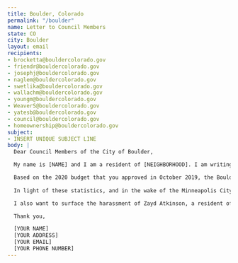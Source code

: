 ```yaml
---
title: Boulder, Colorado
permalink: "/boulder"
name: Letter to Council Members
state: CO
city: Boulder
layout: email
recipients:
- brocketta@bouldercolorado.gov
- friendr@bouldercolorado.gov
- josephj@bouldercolorado.gov
- naglem@bouldercolorado.gov
- swetlika@bouldercolorado.gov
- wallachm@bouldercolorado.gov
- youngm@bouldercolorado.gov
- WeaverS@bouldercolorado.gov
- yatesb@bouldercolorado.gov
- council@bouldercolorado.gov
- homeownership@bouldercolorado.gov
subject:
- INSERT UNIQUE SUBJECT LINE
body: |
  Dear Council Members of the City of Boulder,

  My name is [NAME] and I am a resident of [NEIGHBORHOOD]. I am writing to urge you to defund the Boulder Police Department.

  Based on the 2020 budget that you approved in October 2019, the Boulder Police Department received $38,629,082, which represents an ~8% increase since 2018. Meanwhile, the budget for Housing and Human Services for 2020 is $21,655,671, representing a staggering 28% reduction in budget since 2018. Most of those cuts come from a reduction in funding to "Community Investment" for Housing. That's untenable, especially coming from a city that prides itself in promoting equity and being on the progressive edge of history. 
  
  In light of these statistics, and in the wake of the Minneapolis City Council pledging to completely reimagine policing in their city, I strongly support the Boulder Police Department being defunded immediately, and that the money go towards creating affordable housing within city limits. I also want you to consider pledging that money to other community programs that invest in restorative justice, mental health, and our youth. Finally, I would like to see policy enacted around increasing limits on unrelated residents within a home.

  I also want to surface the harassment of Zayd Atkinson, a resident of Boulder and a student at Naropa University, by the Boulder Police Department. Instead of funding the harassment of Boulder residents of color, the city should fund affordable housing and other community programs.

  Thank you,

  [YOUR NAME]
  [YOUR ADDRESS]
  [YOUR EMAIL]
  [YOUR PHONE NUMBER]
---
```


